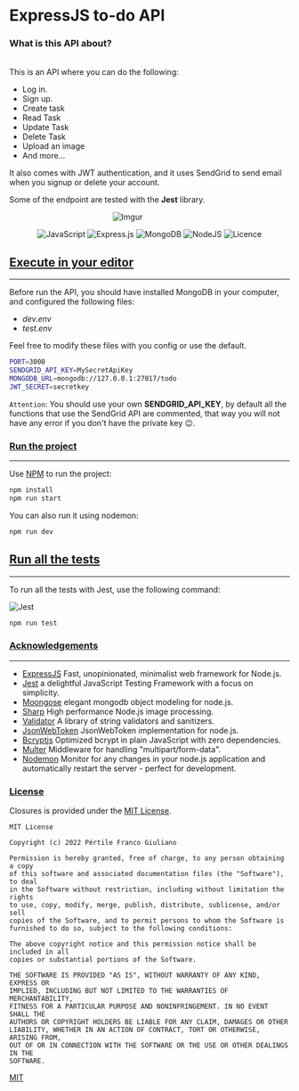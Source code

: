 # ExpressJS to-do API
### **What is this API about?**

<br>
This is an API where you can do the following:
<br>

-   Log in.
-   Sign up.
-   Create task
-   Read Task
-   Update Task
-   Delete Task
-   Upload an image
-   And more...

It also comes with JWT authentication, and it uses SendGrid to send email when you signup or delete your account.

Some of the endpoint are tested with the **Jest** library.
 
<div align="center">

![Imgur](https://codemoto.io/wp-content/themes/cloudhost/library/images/node-express-mongo.png)
&nbsp;&nbsp;&nbsp;&nbsp;&nbsp;&nbsp;&nbsp;&nbsp;&nbsp;&nbsp;&nbsp;&nbsp;&nbsp;&nbsp;&nbsp;&nbsp;&nbsp;&nbsp;&nbsp;

![JavaScript](https://img.shields.io/badge/javascript-%23323330.svg?style=for-the-badge&logo=javascript&logoColor=%23F7DF1E)
![Express.js](https://img.shields.io/badge/express.js-%23404d59.svg?style=for-the-badge&logo=express&logoColor=%2361DAFB)
![MongoDB](https://img.shields.io/badge/MongoDB-%234ea94b.svg?style=for-the-badge&logo=mongodb&logoColor=white)
![NodeJS](https://img.shields.io/badge/node.js-6DA55F?style=for-the-badge&logo=node.js&logoColor=white)
![Licence](https://img.shields.io/github/license/Ileriayo/markdown-badges?style=for-the-badge)

</div>




## [Execute in your editor](#Execute-in-your-editor)

---
Before run the API, you should have installed MongoDB in your computer, and configured the following files:

- *dev.env*
- *test.env*

Feel free to modify these files with you config or use the default.


```bash
PORT=3000
SENDGRID_API_KEY=MySecretApiKey
MONGODB_URL=mongodb://127.0.0.1:27017/todo
JWT_SECRET=secretkey
```

``Attention``: You should use your own **SENDGRID_API_KEY**, by default all the functions that use the SendGrid API are commented, that way you will not have any error if you don't have the private key 😉.

### [Run the project](#Run-the-project)
---

Use [NPM](https://docs.conda.io/projects/conda/en/latest/commands/install.html) to run the project:

```bash
npm install
npm run start
```

You can also run it using nodemon:

```bash
npm run dev
```



## [Run all the tests](#Run-all-the-tests)
---

To run all the tests with Jest, use the following command:
<br>

![Jest](https://camo.githubusercontent.com/ec4626e44870f03423673ea299ceb6f37afa7f9bf848ca5ad095feca41f230b6/68747470733a2f2f6c616e64696e672d706167652d626f6f6b2e66726f6e7431302e636f6d2f696d616765732f6672616d65776f726b732f6a6573742e706e67)

```bash
npm run test
```

### [Acknowledgements](#Acknowledgements)

---

-   [ExpressJS](https://expressjs.com/) Fast, unopinionated, minimalist web framework for Node.js.
-   [Jest](https://jestjs.io/) a delightful JavaScript Testing Framework with a focus on simplicity.
-   [Moongose](https://mongoosejs.com/) elegant mongodb object modeling for node.js.
-   [Sharp](https://sharp.pixelplumbing.com/) High performance Node.js image processing.
-   [Validator](https://github.com/validatorjs/validator.js) A library of string validators and sanitizers.
-   [JsonWebToken](https://github.com/auth0/node-jsonwebtoken) JsonWebToken implementation for node.js.
-   [Bcryptjs](https://github.com/dcodeIO/bcrypt.js) Optimized bcrypt in plain JavaScript with zero dependencies.
-   [Multer](https://github.com/expressjs/multer)  Middleware for handling "multipart/form-data".
-   [Nodemon](https://github.com/remy/nodemon) Monitor for any changes in your node.js application and automatically restart the server - perfect for development.

### [License](#license)

Closures is provided under the [MIT License](https://github.com/vhesener/Closures/blob/master/LICENSE).

```text
MIT License

Copyright (c) 2022 Pértile Franco Giuliano

Permission is hereby granted, free of charge, to any person obtaining a copy
of this software and associated documentation files (the "Software"), to deal
in the Software without restriction, including without limitation the rights
to use, copy, modify, merge, publish, distribute, sublicense, and/or sell
copies of the Software, and to permit persons to whom the Software is
furnished to do so, subject to the following conditions:

The above copyright notice and this permission notice shall be included in all
copies or substantial portions of the Software.

THE SOFTWARE IS PROVIDED "AS IS", WITHOUT WARRANTY OF ANY KIND, EXPRESS OR
IMPLIED, INCLUDING BUT NOT LIMITED TO THE WARRANTIES OF MERCHANTABILITY,
FITNESS FOR A PARTICULAR PURPOSE AND NONINFRINGEMENT. IN NO EVENT SHALL THE
AUTHORS OR COPYRIGHT HOLDERS BE LIABLE FOR ANY CLAIM, DAMAGES OR OTHER
LIABILITY, WHETHER IN AN ACTION OF CONTRACT, TORT OR OTHERWISE, ARISING FROM,
OUT OF OR IN CONNECTION WITH THE SOFTWARE OR THE USE OR OTHER DEALINGS IN THE
SOFTWARE.
```

[MIT](https://choosealicense.com/licenses/mit/)
